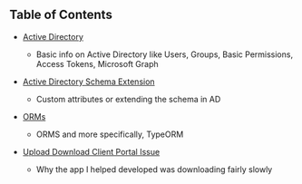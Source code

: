 
## <a name="toc"></a>Table of Contents

- [Active Directory](./active-directory/README.md)
    - Basic info on Active Directory like Users, Groups, Basic Permissions, Access Tokens, Microsoft Graph

- [Active Directory Schema Extension](./ad-schema-extension/README.md)
    - Custom attributes or extending the schema in AD

- [ORMs](./orm-research/README.md)
    - ORMS and more specifically, TypeORM

- [Upload Download Client Portal Issue](./upload-download/README.md)
    - Why the app I helped developed was downloading fairly slowly
